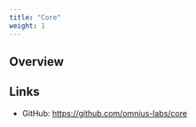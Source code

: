 ```yaml
---
title: "Core"
weight: 1
---
```


## Overview

## Links

+ GitHub: https://github.com/omnius-labs/core
